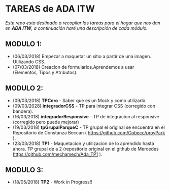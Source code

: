 TAREAS de ADA ITW
=================

*Este repo esta destinado a recopilar las tareas para el hogar que nos dan en __ADA ITW__, a continuación haré una descripción de cada módulo.*


## MODULO 1:

+ (06/03/2018) Empezar a maquetar un sitio a partir de una imagen. Utilizando CSS.
+ (07/03/2018) Creacion de formularios.Aprendemos a usar <form> (Elementos, Tipos y Atributos).

## MODULO 2:
+ (09/03/2018) __TPCero__ - Saber que es un Mock y como utilizarlo.
+ (09/03/2028) __integradorCSS__ - TP para integrar CSS (corregido con bandera).
+ (16/03/2018) __integradorResponsive__ - TP de integracion al responsive (corregido pero puede mejorar)
+ (19/03/2018) __tpGrupalParqueC__ - TP grupal el original se encuentra en el Repositorio de Constanza Beccan ( https://github.com/Cobecc/proyPark ).
+ (23/03/2018) __TP1__ - Maquetacion y utilizacion de lo aprendido hasta ahora. TP grupal de a 2 (repositorio original en el github de Mercedes https://github.com/mechamech/Ada_TP1 ).

## MODULO 3:
+ (18/05/2018) __TP2__ - Work in Progress!!

